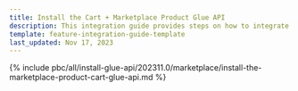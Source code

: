```yaml
---
title: Install the Cart + Marketplace Product Glue API
description: This integration guide provides steps on how to integrate the Marketplace Product + Cart Glue API feature into a Spryker project.
template: feature-integration-guide-template
last_updated: Nov 17, 2023
---
```


{% include pbc/all/install-glue-api/202311.0/marketplace/install-the-marketplace-product-cart-glue-api.md %} <!-- To edit, see /_includes/pbc/all/install-glue-api/202311.0/marketplace/install-the-marketplace-product-cart-glue-api.md -->
